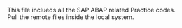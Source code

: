 This file inclueds all the SAP ABAP related Practice codes.
<br>
 Pull the remote files inside the local system.

 
